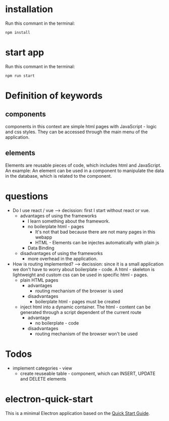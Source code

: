 # installation
Run this commant in the terminal:

    npm install

# start app
Run this commant in the terminal:

    npm run start

# Definition of keywords
## components
components in this context are simple html pages with JavaScript - logic and css styles. They can be accessed through the main menu of the application.

## elements
Elements are reusable pieces of code, which includes html and JavaScript. 
An example: An element can be used in a component to manipulate the data in the database, which is related to the component.

# questions
- Do I use react / vue --> decission: first I start without react or vue.
    - advantages of using the frameworks
        - I learn something about the framework.
        - no boilerplate html - pages
            - It's not that bad because there are not many pages in this webapp
            - HTML - Elements can be injectes automatically with plain js
        - Data Binding
    - disadvantages of using the frameworks
        - more overhead in the application.
- How is routing implemented? --> decission: since it is a small application we don't have to worry about boilerplate - code. A html - skeleton is lightweight and custom css can be used in specific html - pages.
    - plain HTML pages
        - advantages
            - routing mechanism of the browser is used
        - disadvantages
            - boilerplate html - pages must be created
    - inject html into a dynamic container. The html - content can be generated through a script dependent of the current route
        - advantage
            - no boilerplate - code
        - disadvantages
            - routing mechanism of the browser won't be used
        

# Todos
- implement categories - view
    - create reuseable table - component, which can INSERT, UPDATE and DELETE elements


# electron-quick-start

This is a minimal Electron application based on the [Quick Start Guide](https://electronjs.org/docs/latest/tutorial/quick-start).